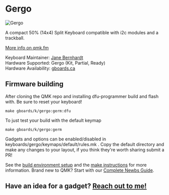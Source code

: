 # Gergo

![Gergo](https://cdn.pbrd.co/images/HVglSWD.jpg)

A compact 50% (14x4) Split Keyboard compatible with i2c modules and a trackball. 

[More info on qmk.fm](http://qmk.fm/gergo/)

Keyboard Maintainer: [Jane Bernhardt](https://github.com/germ)  
Hardware Supported: Gergo (Kit, Partial, Ready)   
Hardware Availability: [gboards.ca](http://gboards.ca)  

## Firmware building
After cloning the QMK repo and installing dfu-programmer build and flash with. Be sure to reset your keyboard!

    make gboards/k/gergo:germ:dfu

To just test your build with the default keymap
   
    make gboards/k/gergo:germ

Gadgets and options can be enabled/disabled in keyboards/gergo/keymaps/default/rules.mk . Copy the default directory and make any changes to your layout, if you think they're worth sharing submit a PR!

See the [build environment setup](https://docs.qmk.fm/#/getting_started_build_tools) and the [make instructions](https://docs.qmk.fm/#/getting_started_make_guide) for more information. Brand new to QMK? Start with our [Complete Newbs Guide](https://docs.qmk.fm/#/newbs).

## Have an idea for a gadget? [Reach out to me!](mailto:jane@gboards.ca)
